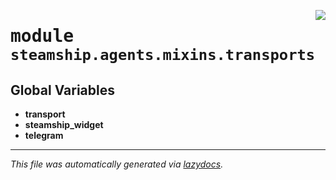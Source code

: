 <!-- markdownlint-disable -->

<a href="https://github.com/steamship-core/python-client/tree/main/src/steamship/agents/mixins/transports/__init__.py"><img align="right" style="float:right;" src="https://img.shields.io/badge/-source-cccccc?style=flat-square"></a>

# <kbd>module</kbd> `steamship.agents.mixins.transports`




**Global Variables**
---------------
- **transport**
- **steamship_widget**
- **telegram**




---

_This file was automatically generated via [lazydocs](https://github.com/ml-tooling/lazydocs)._
